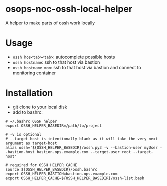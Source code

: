 # osops-noc-ossh-local-helper
A helper to make parts of ossh work locally

# Usage
* `ossh hos<tab><tab>`: autocomplete possible hosts
* `ossh hostname`: ssh to that host via bastion
* `ossh hostname mon`: ssh to that host via bastion and connect to monitoring container

# Installation
* git clone to your local disk
* add to bashrc:
```
# ~/.bashrc OSSH helper
export OSSH_HELPER_BASEDIR=/path/to/project

# -v is optional
# --target-host is intentionally blank as it will take the very next argument as target-host
alias ossh='${OSSH_HELPER_BASEDIR}/ossh.py3 -v --bastion-user myUser --bastion-host bastion.ops.example.com --target-user root --target-host'

# required for OSSH_HELPER_CACHE
source ${OSSH_HELPER_BASEDIR}/ossh.bashrc
export OSSH_HELPER_BASTION=bastion.ops.example.com
export OSSH_HELPER_CACHE=${OSSH_HELPER_BASEDIR}/ossh-list.bash
```
